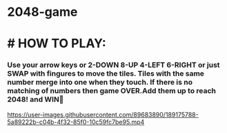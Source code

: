 # 2048-game
# # **HOW TO PLAY**: 
<h3>Use your arrow keys or 2-DOWN 8-UP 4-LEFT 6-RIGHT or just SWAP with fingures to move the tiles. Tiles with the same number merge into one when they touch.
If there is no matching of numbers then game OVER.Add them up to reach 2048! and WIN🎯</h3>

https://user-images.githubusercontent.com/89683890/189175788-5a89222b-c04b-4f32-85f0-10c59fc7be95.mp4
